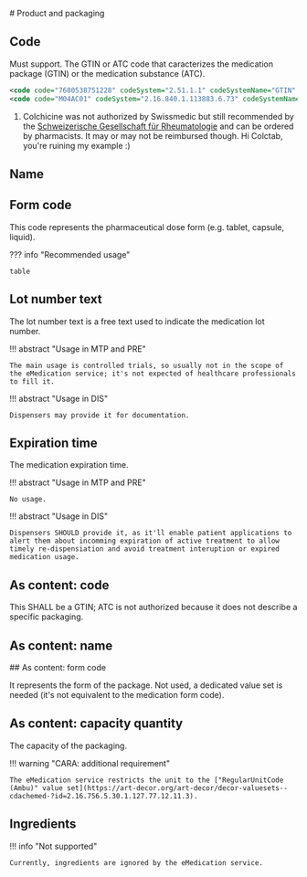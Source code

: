 # Product and packaging

## Code

<span class="must-support">Must support</span>.
The GTIN or ATC code that caracterizes the medication package (GTIN) or the medication substance (ATC).

```xml title="Example usage"
<code code="7680538751228" codeSystem="2.51.1.1" codeSystemName="GTIN" displayName="TRIATEC Tabl 2.5 mg 100 Stk" />
<code code="M04AC01" codeSystem="2.16.840.1.113883.6.73" codeSystemName="ATC" displayName="Colchicine" /> <!-- (1) -->
```

1.  Colchicine was not authorized by Swissmedic but still recommended by the [Schweizerische Gesellschaft für Rheumatologie](https://www.rheuma-net.ch/de/dok/sgr-dokumente/behandlung/therapie/other-therapies/519-colchicin/file) and can be ordered by pharmacists. It may or may not be reimbursed though. Hi Colctab, you're ruining my example :)

## Name

## Form code

This code represents the pharmaceutical dose form (e.g. tablet, capsule, liquid).

??? info "Recommended usage"

    table

## Lot number text

The lot number text is a free text used to indicate the medication lot number.

!!! abstract "Usage in MTP and PRE"

    The main usage is controlled trials, so usually not in the scope of the eMedication service; it's not expected of healthcare professionals to fill it.

!!! abstract "Usage in DIS"

    Dispensers may provide it for documentation.

## Expiration time

The medication expiration time.

!!! abstract "Usage in MTP and PRE"

    No usage.

!!! abstract "Usage in DIS"

    Dispensers SHOULD provide it, as it'll enable patient applications to alert them about incomming expiration of active treatment to allow timely re-dispensiation and avoid treatment interuption or expired medication usage.

## As content: code

This SHALL be a GTIN; ATC is not authorized because it does not describe a specific packaging.

## As content: name



## As content: form code

It represents the form of the package. Not used, a dedicated value set is needed (it's not equivalent to the medication form code).

## As content: capacity quantity

The capacity of the packaging.

!!! warning "CARA: additional requirement"

    The eMedication service restricts the unit to the ["RegularUnitCode (Ambu)" value set](https://art-decor.org/art-decor/decor-valuesets--cdachemed-?id=2.16.756.5.30.1.127.77.12.11.3).

## Ingredients

!!! info "Not supported"

    Currently, ingredients are ignored by the eMedication service.
